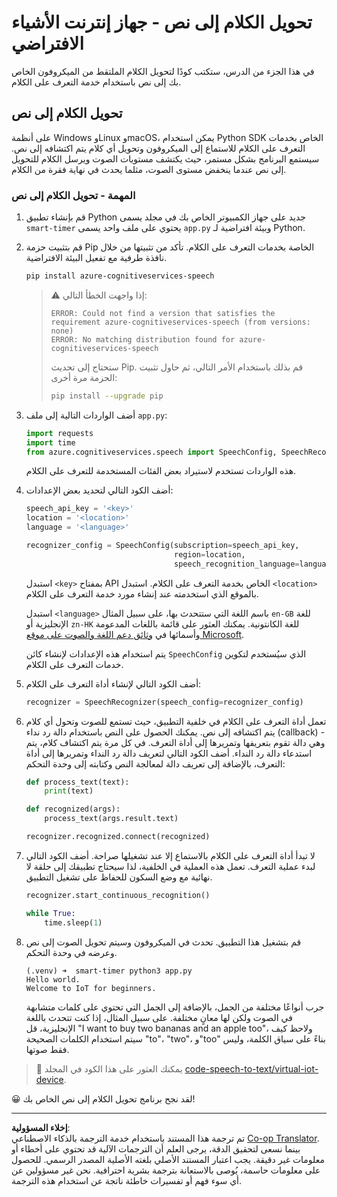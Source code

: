 <!--
CO_OP_TRANSLATOR_METADATA:
{
  "original_hash": "c0550b254b9ba2539baf1e6bb5fc05f8",
  "translation_date": "2025-08-27T00:23:43+00:00",
  "source_file": "6-consumer/lessons/1-speech-recognition/virtual-device-speech-to-text.md",
  "language_code": "ar"
}
-->
# تحويل الكلام إلى نص - جهاز إنترنت الأشياء الافتراضي

في هذا الجزء من الدرس، ستكتب كودًا لتحويل الكلام الملتقط من الميكروفون الخاص بك إلى نص باستخدام خدمة التعرف على الكلام.

## تحويل الكلام إلى نص

على أنظمة Windows وLinux وmacOS، يمكن استخدام Python SDK الخاص بخدمات التعرف على الكلام للاستماع إلى الميكروفون وتحويل أي كلام يتم اكتشافه إلى نص. سيستمع البرنامج بشكل مستمر، حيث يكتشف مستويات الصوت ويرسل الكلام للتحويل إلى نص عندما ينخفض مستوى الصوت، مثلما يحدث في نهاية فقرة من الكلام.

### المهمة - تحويل الكلام إلى نص

1. قم بإنشاء تطبيق Python جديد على جهاز الكمبيوتر الخاص بك في مجلد يسمى `smart-timer` يحتوي على ملف واحد يسمى `app.py` وبيئة افتراضية لـ Python.

1. قم بتثبيت حزمة Pip الخاصة بخدمات التعرف على الكلام. تأكد من تثبيتها من خلال نافذة طرفية مع تفعيل البيئة الافتراضية.

    ```sh
    pip install azure-cognitiveservices-speech
    ```

    > ⚠️ إذا واجهت الخطأ التالي:
    >
    > ```output
    > ERROR: Could not find a version that satisfies the requirement azure-cognitiveservices-speech (from versions: none)
    > ERROR: No matching distribution found for azure-cognitiveservices-speech
    > ```
    >
    > ستحتاج إلى تحديث Pip. قم بذلك باستخدام الأمر التالي، ثم حاول تثبيت الحزمة مرة أخرى:
    >
    > ```sh
    > pip install --upgrade pip
    > ```

1. أضف الواردات التالية إلى ملف `app.py`:

    ```python
    import requests
    import time
    from azure.cognitiveservices.speech import SpeechConfig, SpeechRecognizer
    ```

    هذه الواردات تستخدم لاستيراد بعض الفئات المستخدمة للتعرف على الكلام.

1. أضف الكود التالي لتحديد بعض الإعدادات:

    ```python
    speech_api_key = '<key>'
    location = '<location>'
    language = '<language>'

    recognizer_config = SpeechConfig(subscription=speech_api_key,
                                     region=location,
                                     speech_recognition_language=language)
    ```

    استبدل `<key>` بمفتاح API الخاص بخدمة التعرف على الكلام. استبدل `<location>` بالموقع الذي استخدمته عند إنشاء مورد خدمة التعرف على الكلام.

    استبدل `<language>` باسم اللغة التي ستتحدث بها، على سبيل المثال `en-GB` للغة الإنجليزية أو `zn-HK` للغة الكانتونية. يمكنك العثور على قائمة باللغات المدعومة وأسمائها في [وثائق دعم اللغة والصوت على موقع Microsoft](https://docs.microsoft.com/azure/cognitive-services/speech-service/language-support?WT.mc_id=academic-17441-jabenn#speech-to-text).

    يتم استخدام هذه الإعدادات لإنشاء كائن `SpeechConfig` الذي سيُستخدم لتكوين خدمات التعرف على الكلام.

1. أضف الكود التالي لإنشاء أداة التعرف على الكلام:

    ```python
    recognizer = SpeechRecognizer(speech_config=recognizer_config)
    ```

1. تعمل أداة التعرف على الكلام في خلفية التطبيق، حيث تستمع للصوت وتحول أي كلام يتم اكتشافه إلى نص. يمكنك الحصول على النص باستخدام دالة رد نداء (callback) - وهي دالة تقوم بتعريفها وتمريرها إلى أداة التعرف. في كل مرة يتم اكتشاف كلام، يتم استدعاء دالة رد النداء. أضف الكود التالي لتعريف دالة رد النداء وتمريرها إلى أداة التعرف، بالإضافة إلى تعريف دالة لمعالجة النص وكتابته إلى وحدة التحكم:

    ```python
    def process_text(text):
        print(text)

    def recognized(args):
        process_text(args.result.text)
    
    recognizer.recognized.connect(recognized)
    ```

1. لا تبدأ أداة التعرف على الكلام بالاستماع إلا عند تشغيلها صراحة. أضف الكود التالي لبدء عملية التعرف. تعمل هذه العملية في الخلفية، لذا سيحتاج تطبيقك إلى حلقة لا نهائية مع وضع السكون للحفاظ على تشغيل التطبيق.

    ```python
    recognizer.start_continuous_recognition()

    while True:
        time.sleep(1)
    ```

1. قم بتشغيل هذا التطبيق. تحدث في الميكروفون وسيتم تحويل الصوت إلى نص وعرضه في وحدة التحكم.

    ```output
    (.venv) ➜  smart-timer python3 app.py
    Hello world.
    Welcome to IoT for beginners.
    ```

    جرب أنواعًا مختلفة من الجمل، بالإضافة إلى الجمل التي تحتوي على كلمات متشابهة في الصوت ولكن لها معانٍ مختلفة. على سبيل المثال، إذا كنت تتحدث باللغة الإنجليزية، قل "I want to buy two bananas and an apple too"، ولاحظ كيف سيتم استخدام الكلمات الصحيحة "to"، "two"، و"too" بناءً على سياق الكلمة، وليس فقط صوتها.

> 💁 يمكنك العثور على هذا الكود في المجلد [code-speech-to-text/virtual-iot-device](../../../../../6-consumer/lessons/1-speech-recognition/code-speech-to-text/virtual-iot-device).

😀 لقد نجح برنامج تحويل الكلام إلى نص الخاص بك!

---

**إخلاء المسؤولية**:  
تم ترجمة هذا المستند باستخدام خدمة الترجمة بالذكاء الاصطناعي [Co-op Translator](https://github.com/Azure/co-op-translator). بينما نسعى لتحقيق الدقة، يرجى العلم أن الترجمات الآلية قد تحتوي على أخطاء أو معلومات غير دقيقة. يجب اعتبار المستند الأصلي بلغته الأصلية المصدر الرسمي. للحصول على معلومات حاسمة، يُوصى بالاستعانة بترجمة بشرية احترافية. نحن غير مسؤولين عن أي سوء فهم أو تفسيرات خاطئة ناتجة عن استخدام هذه الترجمة.